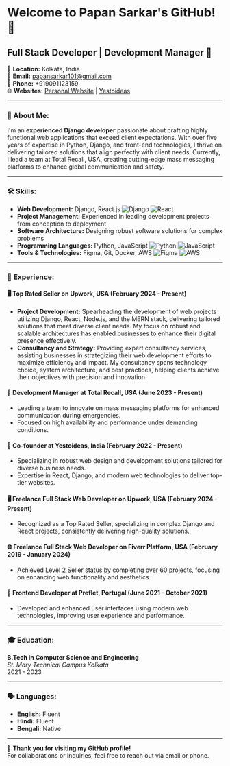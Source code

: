 # Welcome to Papan Sarkar's GitHub! 🚀

## Full Stack Developer | Development Manager 🌟

📍 **Location:** Kolkata, India  
📧 **Email:** [papansarkar101@gmail.com](mailto:papansarkar101@gmail.com)  
📱 **Phone:** +919091123159  
🌐 **Websites:** [Personal Website](http://www.papansarkar.com) | [Yestoideas](http://www.yestoideas.com)

---

### 👤 About Me:

I'm an **experienced Django developer** passionate about crafting highly functional web applications that exceed client expectations. With over five years of expertise in Python, Django, and front-end technologies, I thrive on delivering tailored solutions that align perfectly with client needs. Currently, I lead a team at Total Recall, USA, creating cutting-edge mass messaging platforms to enhance global communication and safety.

---

### 🛠️ Skills:

- **Web Development:** Django, React.js ![Django](https://img.shields.io/badge/-Django-092E20?style=flat-square&logo=django) ![React](https://img.shields.io/badge/-React-61DAFB?style=flat-square&logo=react)
- **Project Management:** Experienced in leading development projects from conception to deployment
- **Software Architecture:** Designing robust software solutions for complex problems
- **Programming Languages:** Python, JavaScript ![Python](https://img.shields.io/badge/-Python-3776AB?style=flat-square&logo=python) ![JavaScript](https://img.shields.io/badge/-JavaScript-F7DF1E?style=flat-square&logo=javascript)
- **Tools & Technologies:** Figma, Git, Docker, AWS ![Figma](https://img.shields.io/badge/-Figma-F24E1E?style=flat-square&logo=figma) ![AWS](https://img.shields.io/badge/-AWS-232F3E?style=flat-square&logo=amazonaws)

---

### 🌱 Experience:

#### 🖥️ **Top Rated Seller on Upwork, USA** (February 2024 - Present)
- **Project Development:** Spearheading the development of web projects utilizing Django, React, Node.js, and the MERN stack, delivering tailored solutions that meet diverse client needs. My focus on robust and scalable architectures has enabled businesses to enhance their digital presence effectively.
- **Consultancy and Strategy:** Providing expert consultancy services, assisting businesses in strategizing their web development efforts to maximize efficiency and impact. My consultancy spans technology choice, system architecture, and best practices, helping clients achieve their objectives with precision and innovation.


#### 💼 **Development Manager at Total Recall, USA** (June 2023 - Present)
- Leading a team to innovate on mass messaging platforms for enhanced communication during emergencies.
- Focused on high availability and performance under demanding conditions.

#### 🚀 **Co-founder at Yestoideas, India** (February 2022 - Present)
- Specializing in robust web design and development solutions tailored for diverse business needs.
- Expertise in React, Django, and modern web technologies to deliver top-tier websites.

#### 🖥️ **Freelance Full Stack Web Developer on Upwork, USA** (February 2024 - Present)
- Recognized as a Top Rated Seller, specializing in complex Django and React projects, consistently delivering high-quality solutions.

#### 🌐 **Freelance Full Stack Web Developer on Fiverr Platform, USA** (February 2019 - January 2024)
- Achieved Level 2 Seller status by completing over 60 projects, focusing on enhancing web functionality and aesthetics.

#### 🔧 **Frontend Developer at Preflet, Portugal** (June 2021 - October 2021)
- Developed and enhanced user interfaces using modern web technologies, improving user experience and performance.

---

### 🎓 Education:

**B.Tech in Computer Science and Engineering**  
_St. Mary Technical Campus Kolkata_  
2021 - 2023

---

### 🗣 Languages:

- **English:** Fluent
- **Hindi:** Fluent
- **Bengali:** Native

---

🌟 **Thank you for visiting my GitHub profile!**  
For collaborations or inquiries, feel free to reach out via email or phone.

